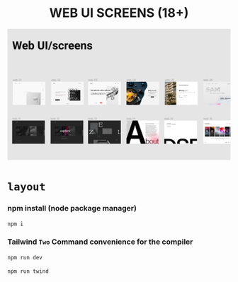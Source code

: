 <h1 align="center">WEB UI SCREENS (18+)</h1>

<img src="./Screenshot_1.png">

# `layout`

### npm install (node package manager)
```bash
npm i
```

### Tailwind `Two` Command convenience for the compiler
```bash
npm run dev
```

```bash
npm run twind
```
